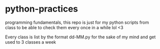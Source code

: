 # python-practices
programming fundamentals, this repo is just for my python scripts from class to be able to check them every once in a while lol &lt;3

Every class is list by the format dd-MM.py for the sake of my mind and get used to 3 classes a week